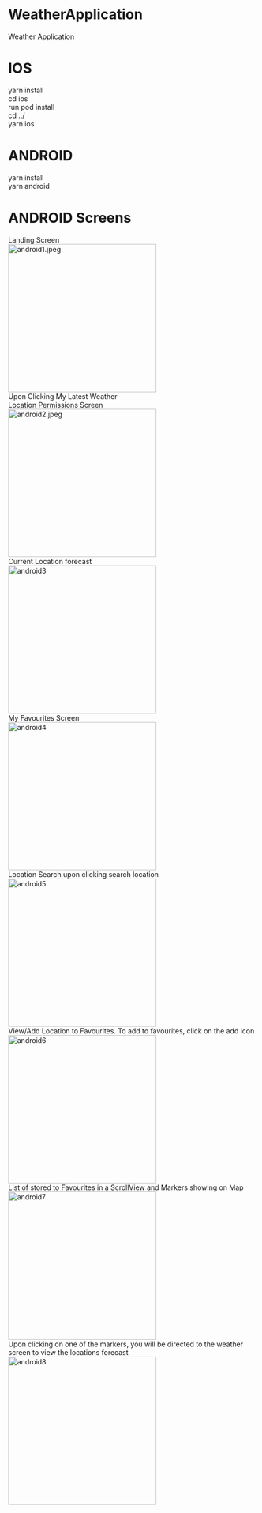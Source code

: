 # WeatherApplication
Weather Application

# IOS
yarn install </br>
cd ios </br>
run pod install  </br>
cd ../ </br>
yarn ios


# ANDROID
yarn install </br>
yarn android

# ANDROID Screens

Landing Screen</br>
<img src="android1.jpeg" alt="android1.jpeg" width="300"/></br>
Upon Clicking My Latest Weather</br>
Location Permissions Screen</br>
<img src="android2.jpeg" alt="android2.jpeg" width="300"/></br>
Current Location forecast</br>
<img src="android3.jpeg" alt="android3" width="300"/></br>
My Favourites Screen</br>
<img src="android4.jpeg" alt="android4" width="300"/></br>
Location Search upon clicking search location </br>
<img src="android5.jpeg" alt="android5" width="300"/></br>
View/Add Location to Favourites. To add to favourites, click on the add icon </br>
<img src="android6.jpeg" alt="android6" width="300"/></br>
List of stored to Favourites in a ScrollView and Markers showing on Map </br>
<img src="android7.jpeg" alt="android7" width="300"/></br>
Upon clicking on one of the markers, you will be directed to the weather screen to view the locations forecast </br>
<img src="android8.jpeg" alt="android8" width="300"/></br>



